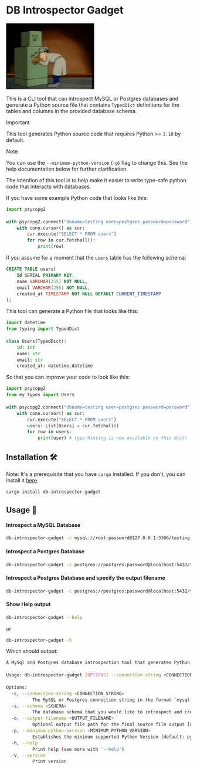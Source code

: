 # DB Introspector Gadget

![Inspector Gadget introspecting a safe](inspector_gadget.gif)

This is a CLI tool that can introspect MySQL or Postgres databases and generate a Python source file that contains `TypedDict` definitions for the tables and columns in the provided database schema.

> [!IMPORTANT]
> This tool generates Python source code that requires Python >= `3.10` by default.

> [!NOTE]
> You can use the `--minimum-python-version` (`-p`) flag to change this. See the help documentation below for further clarification.

The intention of this tool is to help make it easier to write type-safe python code that interacts with databases.

If you have some example Python code that looks like this:

```python
import psycopg2

with psycopg2.connect("dbname=testing user=postgres password=password") as conn:
    with conn.cursor() as cur:
        cur.execute("SELECT * FROM users")
        for row in cur.fetchall():
            print(row)
```

If you assume for a moment that the `users` table has the following schema:

```sql
CREATE TABLE users(
    id SERIAL PRIMARY KEY,
    name VARCHAR(255) NOT NULL,
    email VARCHAR(255) NOT NULL,
    created_at TIMESTAMP NOT NULL DEFAULT CURRENT_TIMESTAMP
);
```

This tool can generate a Python file that looks like this:

```python
import datetime
from typing import TypedDict

class Users(TypedDict):
    id: int
    name: str
    email: str
    created_at: datetime.datetime
```

So that you can improve your code to look like this:

```python
import psycopg2
from my_types import Users

with psycopg2.connect("dbname=testing user=postgres password=password") as conn:
    with conn.cursor() as cur:
        cur.execute("SELECT * FROM users")
        users: List[Users] = cur.fetchall()
        for row in users:
            print(user) # type-hinting is now available on this dict!
```

## Installation 🛠️

Note: It's a prerequisite that you have `cargo` installed. If you don't, you can install it [here](https://www.rust-lang.org/tools/install).

```bash
cargo install db-introspector-gadget
```

## Usage 🚀

#### Introspect a MySQL Database

```bash
db-introspector-gadget -c mysql://root:password@127.0.0.1:3306/testing -s testing
```

#### Introspect a Postgres Database

```bash
db-introspector-gadget -c postgres://postgres:password@localhost:5432/testing -s public
```

#### Introspect a Postgres Database and specify the output filename

```bash
db-introspector-gadget -c postgres://postgres:password@localhost:5432/testing -s public -o my_types.py
```

#### Show Help output

```bash
db-introspector-gadget --help
```

or

```bash
db-introspector-gadget -h
```

Which should output:

```bash
A MySql and Postgres database introspection tool that generates Python types

Usage: db-introspector-gadget [OPTIONS] --connection-string <CONNECTION_STRING> --schema <SCHEMA>

Options:
  -c, --connection-string <CONNECTION_STRING>
          The MySQL or Postgres connection string in the format `mysql://___` or `postgres://___` of the database that you would like to introspect
  -s, --schema <SCHEMA>
          The database schema that you would like to introspect and create table types for
  -o, --output-filename <OUTPUT_FILENAME>
          Optional output file path for the final source file output [default: table_types.py]
  -p, --minimum-python-version <MINIMUM_PYTHON_VERSION>
          Establishes the minimum supported Python Version [default: python3-10] [possible values: python3-6, python3-8, python3-10]
  -h, --help
          Print help (see more with '--help')
  -V, --version
          Print version
```
